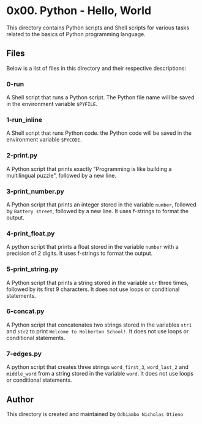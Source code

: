 # 0x00. Python - Hello, World

This directory contains Python scripts and Shell scripts for various tasks related to the basics of Python programming language.


## Files

Below is a list of files in this directory and their respective descriptions:

### 0-run

A Shell script that runs a Python script. The Python file name will be saved in the environment variable `$PYFILE`.


### 1-run_inline

A Shell script that runs Python code. the Python code will be saved in the environment variable `$PYCODE`.


### 2-print.py

A Python script that prints exactly "Programming is like building a multilingual puzzle", followed by a new line.


### 3-print_number.py

A Python script that prints an integer stored in the variable `number`, followed by `Battery street`, followed by a new line. It uses f-strings to format the output.


### 4-print_float.py

A python script that prints a float stored in the variable `number` with a precision of 2 digits. It uses f-strings to format the output.


### 5-print_string.py

A Python script that prints a string stored in the variable `str` three times, followed by its first 9 characters. It does not use loops or conditional statements.


### 6-concat.py

A Python script that concatenates two strings stored in the variables `str1` and `str2` to print `Welcome to Holberton School!`. It does not use loops or conditional statements.


### 7-edges.py

A python script that creates three strings `word_first_3`, `word_last_2` and `middle_word` from a string stored in the variable `word`. It does not use loops or conditional statements.


## Author

This directory is created and maintained by `Odhiambo Nicholas Otieno`
